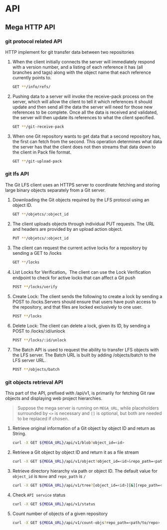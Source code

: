 # API

## Mega HTTP API

### git protocol related API

HTTP implement for git transfer data between two repositories

1. When the client initially connects the server will immediately respond with a version number, and a listing of each reference it has (all branches and tags) along with the object name that each reference currently points to.

    ```bash
    GET **/info/refs/
    ```

2. Pushing data to a server will invoke the receive-pack process on the server, which will allow the client to tell it which references it should update and then send all the data the server will need for those new references to be complete. Once all the data is received and validated, the server will then update its references to what the client specified.

    ```bash
    GET **/git-receive-pack
    ```

3. When one Git repository wants to get data that a second repository has, the first can fetch from the second. This operation determines what data the server has that the client does not then streams that data down to the client in Pack file format.

    ```bash
    GET **/git-upload-pack
    ```

### git lfs API

The Git LFS client uses an HTTPS server to coordinate fetching and storing large binary objects separately from a Git server.

1. Downloading the Git objects required by the LFS protocol using an object ID.

    ```bash
    GET **/objetcs/:object_id
    ```

2. The client uploads objects through individual PUT requests. The URL and headers are provided by an upload action object.

    ```bash
    PUT **/objetcs/:object_id
    ```

3. The client can request the current active locks for a repository by sending a GET to /locks

    ```bash
    GET **/locks
    ```

4. List Locks for Verification。The client can use the Lock Verification endpoint to check for active locks that can affect a Git push

    ```bash
    POST **/locks/verify
    ```

5. Create Lock: The client sends the following to create a lock by sending a POST to /locks.Servers should ensure that users have push access to the repository, and that files are locked exclusively to one user.

    ```bash
    POST **/locks
    ```

6. Delete Lock: The client can delete a lock, given its ID, by sending a POST to /locks/:id/unlock

    ```bash
    POST **/locks/:id/unlock
    ```

7. The Batch API is used to request the ability to transfer LFS objects with the LFS server. The Batch URL is built by adding /objects/batch to the LFS server URL.

    ```bash
    POST **/objects/batch
    ```

### git objects retrieval API

This part of the API, prefixed with /api/v1, is primarily for fetching Git raw objects and displaying web project hierarchies.

> Suppose the mega server is running on `MEGA_URL`, while placeholders surrounded by `<>` is necessary and `[]` is optional, but both are needed to be replaced if chosen.

1. Retrieve original information of a Git object by object ID and return as String.

    ```bash
    curl -X GET ${MEGA_URL}/api/v1/blob?object_id=<id>
    ```

2. Retrieve a Git object by object ID and return it as a file stream
   
    ```bash
    curl -X GET ${MEGA_URL}/api/v1/object?object_id=<id>&repo_path=<path/to/repo>
    ```

3. Retrieve directory hierarchy via path or object ID. The default value for `object_id` is `None` and `repo_path` is `/`
   
    ```bash
    curl -X GET ${MEGA_URL}/api/v1/tree?[object_id=<id>][&][repo_path=<path/to/repo>]
    ```

4. Check `API service` status

    ```bash
    curl -X GET ${MEGA_URL}/api/v1/status
    ```

5. Count number of objects of a given repository

    ```bash
    curl -X GET ${MEGA_URL}/api/v1/count-objs?repo_path=<path/to/repo>
    ```
